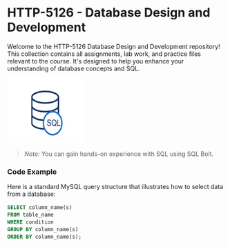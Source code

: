 # HTTP-5126 - Database Design and Development

Welcome to the HTTP-5126 Database Design and Development repository! This collection contains all assignments, lab work, and practice files relevant to the course. It's designed to help you enhance your understanding of database concepts and SQL.

<img src="./images/sql.jpg" width="180" height="150">

> *Note:* You can gain hands-on experience with SQL using SQL Bolt.
### Code Example

Here is a standard MySQL query structure that illustrates how to select data from a database:

```sql
SELECT column_name(s)
FROM table_name
WHERE condition
GROUP BY column_name(s)
ORDER BY column_name(s);
```
